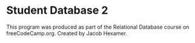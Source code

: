 # Student Database 2

This program was produced as part of the Relational Database course on freeCodeCamp.org. Created by Jacob Hexamer.
